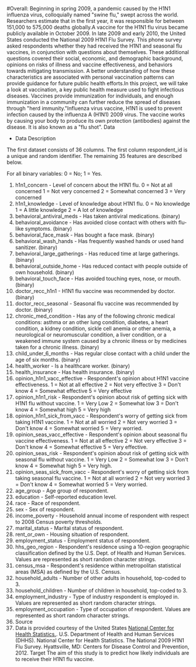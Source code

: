 #Overall:
Beginning in spring 2009, a pandemic caused by the H1N1 influenza virus, colloquially named "swine flu," swept across the world. Researchers estimate that in the first year, it was responsible for between 151,000 to 575,000 deaths globally.A vaccine for the H1N1 flu virus became publicly available in October 2009. In late 2009 and early 2010, the United States conducted the National 2009 H1N1 Flu Survey. This phone survey asked respondents whether they had received the H1N1 and seasonal flu vaccines, in conjunction with questions about themselves. These additional questions covered their social, economic, and demographic background, opinions on risks of illness and vaccine effectiveness, and behaviors towards mitigating transmission. A better understanding of how these characteristics are associated with personal vaccination patterns can provide guidance for future public health efforts.In this project, we will take a look at vaccination, a key public health measure used to fight infectious diseases. Vaccines provide immunization for individuals, and enough immunization in a community can further reduce the spread of diseases through "herd immunity."Influenza virus vaccine, H1N1 is used to prevent infection caused by the influenza A (H1N1) 2009 virus. The vaccine works by causing your body to produce its own protection (antibodies) against the disease. It is also known as a "flu shot".
Data
- Data Description

The first dataset consists of 36 columns. The first column respondent_id is a unique and random identifier. The remaining 35 features are described below.

For all binary variables: 0 = No; 1 = Yes.

1. h1n1_concern - Level of concern about the H1N1 flu.
 0 = Not at all concerned
 1 = Not very concerned
 2 = Somewhat concerned
 3 = Very concerned
2. h1n1_knowledge - Level of knowledge about H1N1 flu.
 0 = No knowledge
 1 = A little knowledge
 2 = A lot of knowledge
3. behavioral_antiviral_meds - Has taken antiviral medications. (binary)
4. behavioral_avoidance - Has avoided close contact with others with flu-like symptoms. (binary)
5. behavioral_face_mask - Has bought a face mask. (binary)
6. behavioral_wash_hands - Has frequently washed hands or used hand sanitizer. (binary)
7. behavioral_large_gatherings - Has reduced time at large gatherings. (binary)
8. behavioral_outside_home - Has reduced contact with people outside of own household. (binary)
9. behavioral_touch_face - Has avoided touching eyes, nose, or mouth. (binary)
10. doctor_recc_h1n1 - H1N1 flu vaccine was recommended by doctor. (binary)
11. doctor_recc_seasonal - Seasonal flu vaccine was recommended by doctor. (binary)
12. chronic_med_condition - Has any of the following chronic medical conditions: asthma or an other lung condition, diabetes, a heart condition, a kidney condition, sickle cell anemia or other anemia, a neurological or neuromuscular condition, a liver condition, or a weakened immune system caused by a chronic illness or by medicines taken for a chronic illness. (binary)
13. child_under_6_months - Has regular close contact with a child under the age of six months. (binary)
14. health_worker - Is a healthcare worker. (binary)
15. health_insurance - Has health insurance. (binary)
16. opinion_h1n1_vacc_effective - Respondent's opinion about H1N1 vaccine effectiveness.
 1 = Not at all effective
 2 = Not very effective
 3 = Don't know
 4 = Somewhat effective
 5 = Very effective
17. opinion_h1n1_risk - Respondent's opinion about risk of getting sick with H1N1 flu without vaccine.
 1 = Very Low
 2 = Somewhat low
 3 = Don't know
 4 = Somewhat high
 5 = Very high
18. opinion_h1n1_sick_from_vacc - Respondent's worry of getting sick from taking H1N1 vaccine.
 1 = Not at all worried
 2 = Not very worried
 3 = Don't know
 4 = Somewhat worried
 5 = Very worried.
19. opinion_seas_vacc_effective - Respondent's opinion about seasonal flu vaccine effectiveness.
 1 = Not at all effective
 2 = Not very effective
 3 = Don't know
 4 = Somewhat effective
 5 = Very effective.
20. opinion_seas_risk - Respondent's opinion about risk of getting sick with seasonal flu without vaccine.
 1 = Very Low
 2 = Somewhat low
 3 = Don't know
 4 = Somewhat high
 5 = Very high.
21. opinion_seas_sick_from_vacc - Respondent's worry of getting sick from taking seasonal flu vaccine.
 1 = Not at all worried
 2 = Not very worried
 3 = Don't know
 4 = Somewhat worried
 5 = Very worried.
22. age_group - Age group of respondent.
23. education - Self-reported education level.
24. race - Race of respondent.
25. sex - Sex of respondent.
26. income_poverty - Household annual income of respondent with respect to 2008 Census poverty thresholds.
27. marital_status - Marital status of respondent.
28. rent_or_own - Housing situation of respondent.
29. employment_status - Employment status of respondent.
30. hhs_geo_region - Respondent's residence using a 10-region geographic classification defined by the U.S. Dept. of Health and Human Services. Values are represented as short random character strings.
31. census_msa - Respondent's residence within metropolitan statistical areas (MSA) as defined by the U.S. Census.
32. household_adults - Number of other adults in household, top-coded to 3.
33. household_children - Number of children in household, top-coded to 3.
34. employment_industry - Type of industry respondent is employed in. Values are represented as short random character strings.
35. employment_occupation - Type of occupation of respondent. Values are represented as short random character strings.
36. Source
37. Data is provided courtesy of the United States [ National Center for Health Statistics.](https://).
U.S. Department of Health and Human Services (DHHS). National Center for Health Statistics. The National 2009 H1N1 Flu Survey. Hyattsville, MD: Centers for Disease Control and Prevention, 2012.
Target
The aim of this study is to predict how likely individuals are to receive their H1N1 flu vaccine.
